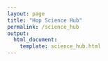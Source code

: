 ```yaml
---
layout: page
title: "Hop Science Hub"
permalink: /science_hub
output: 
  html_document:
    template: science_hub.html
---
```

